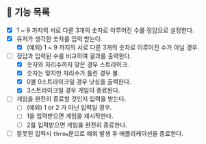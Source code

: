 ## 📃 기능 목록

- [x] 1 ~ 9 까지의 서로 다른 3개의 숫자로 이루어진 수를 정답으로 설정한다.
- [x] 유저가 생각한 숫자를 입력 받는다.
  - [x] (예외) 1 ~ 9 까지의 서로 다른 3개의 숫자로 이루어진 수가 아닐 경우.
- [ ] 정답과 입력된 수를 비교하여 결과를 출력한다.
  - [x] 숫자와 자리수까지 맞은 경우 스트라이크.
  - [x] 숫자는 맞지만 자리수가 틀린 경우 볼.
  - [x] 0볼 0스트라이크일 경우 낫싱을 출력한다.
  - [x] 3스트라이크일 경우 게임이 종료된다.
- [ ] 게임을 완전히 종료할 것인지 입력을 받는다.
  - [ ] (예외) 1 or 2 가 아닌 입력일 경우.
  - [ ] 1을 입력받으면 게임을 재시작한다.
  - [ ] 2를 입력받으면 게임을 완전히 종료한다.
- [ ] 잘못된 입력시 `throw`문으로 예외 발생 후 애플리케이션을 종료한다.
